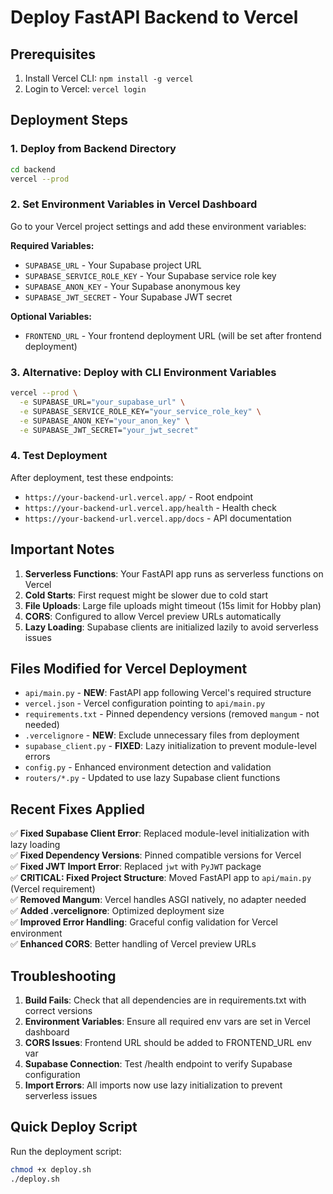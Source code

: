 # Deploy FastAPI Backend to Vercel

## Prerequisites
1. Install Vercel CLI: `npm install -g vercel`
2. Login to Vercel: `vercel login`

## Deployment Steps

### 1. Deploy from Backend Directory
```bash
cd backend
vercel --prod
```

### 2. Set Environment Variables in Vercel Dashboard
Go to your Vercel project settings and add these environment variables:

**Required Variables:**
- `SUPABASE_URL` - Your Supabase project URL
- `SUPABASE_SERVICE_ROLE_KEY` - Your Supabase service role key
- `SUPABASE_ANON_KEY` - Your Supabase anonymous key
- `SUPABASE_JWT_SECRET` - Your Supabase JWT secret

**Optional Variables:**
- `FRONTEND_URL` - Your frontend deployment URL (will be set after frontend deployment)

### 3. Alternative: Deploy with CLI Environment Variables
```bash
vercel --prod \
  -e SUPABASE_URL="your_supabase_url" \
  -e SUPABASE_SERVICE_ROLE_KEY="your_service_role_key" \
  -e SUPABASE_ANON_KEY="your_anon_key" \
  -e SUPABASE_JWT_SECRET="your_jwt_secret"
```

### 4. Test Deployment
After deployment, test these endpoints:
- `https://your-backend-url.vercel.app/` - Root endpoint
- `https://your-backend-url.vercel.app/health` - Health check
- `https://your-backend-url.vercel.app/docs` - API documentation

## Important Notes

1. **Serverless Functions**: Your FastAPI app runs as serverless functions on Vercel
2. **Cold Starts**: First request might be slower due to cold start
3. **File Uploads**: Large file uploads might timeout (15s limit for Hobby plan)
4. **CORS**: Configured to allow Vercel preview URLs automatically
5. **Lazy Loading**: Supabase clients are initialized lazily to avoid serverless issues

## Files Modified for Vercel Deployment

- `api/main.py` - **NEW**: FastAPI app following Vercel's required structure
- `vercel.json` - Vercel configuration pointing to `api/main.py`
- `requirements.txt` - Pinned dependency versions (removed `mangum` - not needed)
- `.vercelignore` - **NEW**: Exclude unnecessary files from deployment
- `supabase_client.py` - **FIXED**: Lazy initialization to prevent module-level errors
- `config.py` - Enhanced environment detection and validation
- `routers/*.py` - Updated to use lazy Supabase client functions

## Recent Fixes Applied

✅ **Fixed Supabase Client Error**: Replaced module-level initialization with lazy loading  
✅ **Fixed Dependency Versions**: Pinned compatible versions for Vercel  
✅ **Fixed JWT Import Error**: Replaced `jwt` with `PyJWT` package  
✅ **CRITICAL: Fixed Project Structure**: Moved FastAPI app to `api/main.py` (Vercel requirement)  
✅ **Removed Mangum**: Vercel handles ASGI natively, no adapter needed  
✅ **Added .vercelignore**: Optimized deployment size  
✅ **Improved Error Handling**: Graceful config validation for Vercel environment  
✅ **Enhanced CORS**: Better handling of Vercel preview URLs  

## Troubleshooting

1. **Build Fails**: Check that all dependencies are in requirements.txt with correct versions
2. **Environment Variables**: Ensure all required env vars are set in Vercel dashboard
3. **CORS Issues**: Frontend URL should be added to FRONTEND_URL env var
4. **Supabase Connection**: Test /health endpoint to verify Supabase configuration
5. **Import Errors**: All imports now use lazy initialization to prevent serverless issues

## Quick Deploy Script

Run the deployment script:
```bash
chmod +x deploy.sh
./deploy.sh
```
